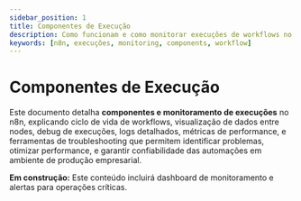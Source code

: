 ```yaml
---
sidebar_position: 1
title: Componentes de Execução
description: Como funcionam e como monitorar execuções de workflows no n8n
keywords: [n8n, execuções, monitoring, components, workflow]
---
```


# <IonicIcon name="analytics-outline" size={32} color="#ea4b71" /> Componentes de Execução

Este documento detalha **componentes e monitoramento de execuções** no n8n, explicando ciclo de vida de workflows, visualização de dados entre nodes, debug de execuções, logs detalhados, métricas de performance, e ferramentas de troubleshooting que permitem identificar problemas, otimizar performance, e garantir confiabilidade das automações em ambiente de produção empresarial.

**<IonicIcon name="construct-outline" size={16} color="#f59e0b" /> Em construção:** Este conteúdo incluirá dashboard de monitoramento e alertas para operações críticas.
